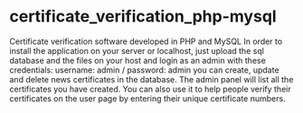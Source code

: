 # certificate_verification_php-mysql
Certificate verification software developed in PHP and MySQL
In order to install the application on your server or localhost, just upload the sql database and the files on your host and login as an admin with these credentials:
username: admin   /  password: admin
you can create, update and delete news certificates in the database. The admin panel will list all the certificates you have created. 
You can also use it to help people verify their certificates on the user page by entering their unique certificate numbers.
